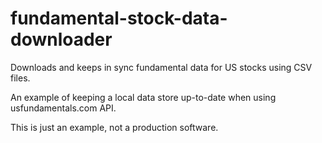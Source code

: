 # fundamental-stock-data-downloader
Downloads and keeps in sync fundamental data for US stocks using CSV files.

An example of keeping a local data store up-to-date when using usfundamentals.com API.

This is just an example, not a production software.